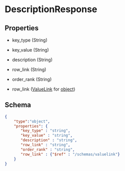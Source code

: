 # DescriptionResponse
## Properties
- key_type (String)

   
- key_value (String)

   
- description (String)

   
- row_link (String)

   
- order_rank (String)

   
- row_link ([ValueLink](ValueLink.md) for [object](object.md))

   

## Schema
```json
{
    "type":"object",
    "properties": {
       "key_type" : "string",
       "key_value" : "string",
       "description" : "string",
       "row_link" : "string",
       "order_rank" : "string",
       "row_link" : {"$ref" : "/schemas/valuelink"}
    }
}
```

